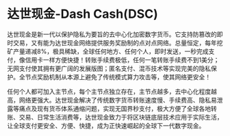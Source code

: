 # 

# 达世现金-Dash Cash(DSC)

达世现金是新一代以保护隐私为要旨的去中心化加密数字货币。它支持防篡改的即时交易，又有能为达世现金网络提供服务奖励制的点对点网络。总量恒定，每年挖矿产量递减8%，极具稀缺，全球任何地方、任何个人，即时发送，一秒完成支付，像信用卡一样方便快捷！转账手续费极低，任何一笔转账手续费不到1美分；无网支付使其拥有更广阔的发展版图；匿名支付、混币技术等实现完美的隐私保护。全节点奖励机制从本源上避免了传统模式算力攻击等，使其网络更安全！

任何个人都可加入主节点，每个主节点独立存在，主节点越多，去中心化程度越高，网络更强大。达世现金解决了传统数字货币转账速度慢、手续费高、隐私易泄露等痛点及现有货币体系通缩问题，实现无国界秒支付，极大方便了全球各地转账、交易、日常生活消费等，达世现金致力于将区块链底层技术应用于实际生活，让全球支付更安全、方便、快捷，成为正快速崛起的全球下一代数字现金。

